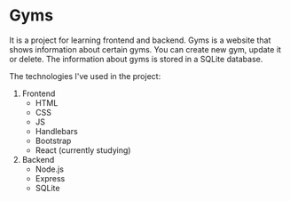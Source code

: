 # Gyms
It is a project for learning frontend and backend. 
Gyms is a website that shows information about certain gyms. You can create new gym, update it or delete. The information about gyms is stored in a SQLite database. 

The technologies I've used in the project:
1. Frontend
    * HTML 
    * CSS
    * JS
    * Handlebars
    * Bootstrap
    * React (currently studying)
2. Backend
    * Node.js
    * Express
    * SQLite
